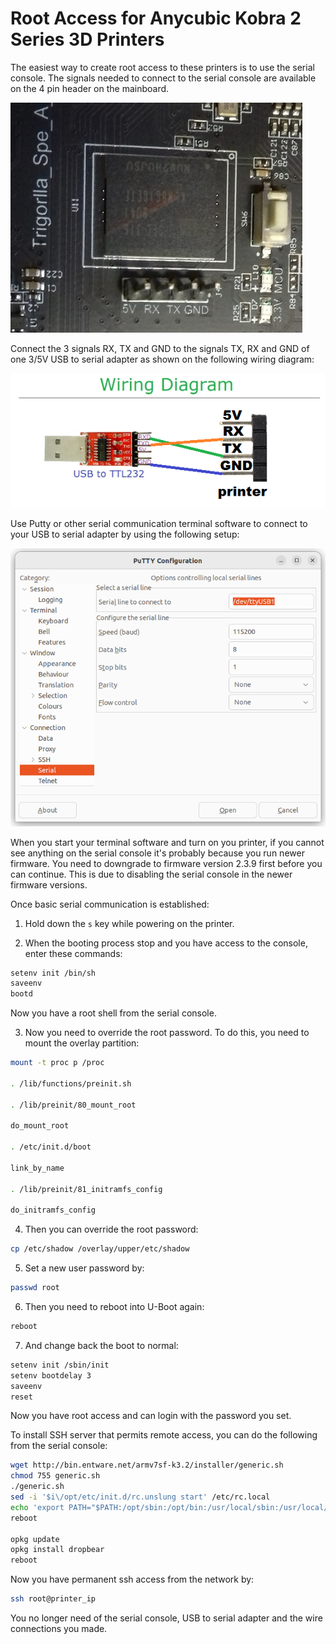 # Root Access for Anycubic Kobra 2 Series 3D Printers

The easiest way to create root access to these printers is to use the serial console. The signals needed to connect to the serial console are available on the 4 pin header on the mainboard.

![](https://raw.githubusercontent.com/AGG2017/kobra-unleashed/master/img/mainboard_uart.jpg)

Connect the 3 signals RX, TX and GND to the signals TX, RX and GND of one 3/5V USB to serial adapter as shown on the following wiring diagram:

![](https://raw.githubusercontent.com/AGG2017/kobra-unleashed/master/img/usb2serial.png)

Use Putty or other serial communication terminal software to connect to your USB to serial adapter by using the following setup:

![](https://raw.githubusercontent.com/AGG2017/kobra-unleashed/master/img/putty.png)

When you start your terminal software and turn on you printer, if you cannot see anything on the serial console it's probably because you run newer firmware. You need to downgrade to firmware version 2.3.9 first before you can continue. This is due to disabling the serial console in the newer firmware versions.

Once basic serial communication is established:

1. Hold down the `s` key while powering on the printer.

2. When the booting process stop and you have access to the console, enter these commands:

```sh
setenv init /bin/sh
saveenv
bootd
```

Now you have a root shell from the serial console.

3. Now you need to override the root password. To do this, you need to mount the overlay partition:

```sh
mount -t proc p /proc

. /lib/functions/preinit.sh

. /lib/preinit/80_mount_root

do_mount_root

. /etc/init.d/boot

link_by_name

. /lib/preinit/81_initramfs_config

do_initramfs_config
```

4. Then you can override the root password:

```sh
cp /etc/shadow /overlay/upper/etc/shadow
```

5. Set a new user password by:

```sh
passwd root
```

6. Then you need to reboot into U-Boot again:

```sh
reboot
```

7. And change back the boot to normal:

```sh
setenv init /sbin/init
setenv bootdelay 3
saveenv
reset
```

Now you have root access and can login with the password you set.

To install SSH server that permits remote access, you can do the following from the serial console:

```sh
wget http://bin.entware.net/armv7sf-k3.2/installer/generic.sh
chmod 755 generic.sh
./generic.sh
sed -i '$i\/opt/etc/init.d/rc.unslung start' /etc/rc.local
echo 'export PATH="$PATH:/opt/sbin:/opt/bin:/usr/local/sbin:/usr/local/bin:/usr/sbin:/usr/bin:/sbin:/bin"' >> /etc/profile
reboot

opkg update
opkg install dropbear
reboot
```

Now you have permanent ssh access from the network by:

```sh
ssh root@printer_ip
```

You no longer need of the serial console, USB to serial adapter and the wire connections you made.
